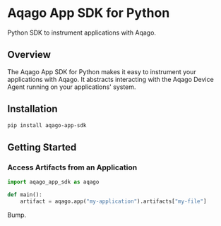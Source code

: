 # Aqago App SDK for Python

Python SDK to instrument applications with Aqago.

## Overview

The Aqago App SDK for Python makes it easy to instrument your applications with
Aqago. It abstracts interacting with the Aqago Device Agent running on your
applications' system.

## Installation

```bash
pip install aqago-app-sdk
```

## Getting Started

### Access Artifacts from an Application

```python
import aqago_app_sdk as aqago

def main():
    artifact = aqago.app("my-application").artifacts["my-file"]
```

Bump.
